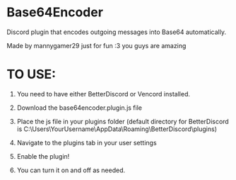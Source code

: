 # Base64Encoder
Discord plugin that encodes outgoing messages into Base64 automatically.

Made by mannygamer29 just for fun :3 
you guys are amazing

# TO USE:

1. You need to have either BetterDiscord or Vencord installed.
2. Download the base64encoder.plugin.js file
3. Place the js file in your plugins folder (default directory for BetterDiscord is C:\Users\YourUsername\AppData\Roaming\BetterDiscord\plugins)
4. Navigate to the plugins tab in your user settings
5. Enable the plugin!

6. You can turn it on and off as needed.
